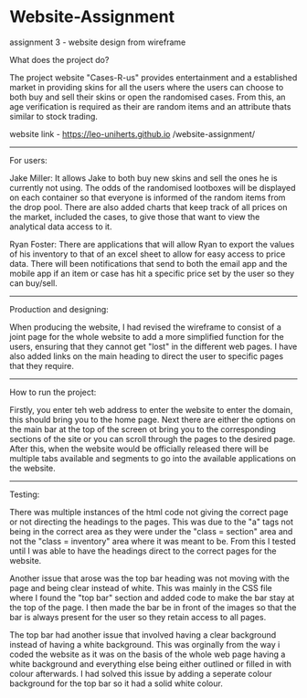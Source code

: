 # Website-Assignment
assignment 3 - website design from wireframe

What does the project do?

The project website "Cases-R-us" provides entertainment and a established market in providing skins for all the users where the users can choose to both buy and sell their skins or open the randomised cases. From this, an age verification is required as their are random items and an attribute thats similar to stock trading. 

website link - https://leo-uniherts.github.io /website-assignment/

----------------------------------------

For users:

Jake Miller:
It allows Jake to both buy new skins and sell the ones he is currently not using. The odds of the randomised lootboxes will be displayed on each container so that everyone is informed of the random items from the drop pool. There are also added charts that keep track of all prices on the market, included the cases, to give those that want to view the analytical data access to it. 

Ryan Foster: 
There are applications that will allow Ryan to export the values of his inventory to that of an excel sheet to allow for easy access to price data. There will been notifications that send to both the email app and the mobile app if an item or case has hit a specific price set by the user so they can buy/sell. 

----------------------------------------

Production and designing:

When producing the website, I had revised the wireframe to consist of a joint page for the whole website to add a more simplified function for the users, ensuring that they cannot get "lost" in the different web pages. I have also added links on the main heading to direct the user to specific pages that they require. 

----------------------------------------

How to run the project:

Firstly, you enter teh web address to enter the website to enter the domain, this should bring you to the home page. Next there are either the options on the main bar at the top of the screen ot bring you to the corresponding sections of the site or you can scroll through the pages to the desired page. After this, when the website would be officially released there will be multiple tabs available and segments to go into the available applications on the website.

----------------------------------------

Testing:

There was multiple instances of the html code not giving the correct page or not directing the headings to the pages. This was due to the "a" tags not being in the correct area as they were under the "class = section" area and not the "class = inventory" area where it was meant to be. From this I tested until I was able to have the headings direct to the correct pages for the website. 

Another issue that arose was the top bar heading was not moving with the page and being clear instead of white. This was mainly in the CSS file where I found the "top bar" section and added code to make the bar stay at the top of the page. I then made the bar be in front of the images so that the bar is always present for the user so they retain access to all pages.  

The top bar had another issue that involved having a clear background instead of having a white background. This was orginally from the way i coded the website as it was on the basis of the whole web page having a white background and everything else being either outlined or filled in with colour afterwards. I had solved this issue by adding a seperate colour background for the top bar so it had a solid white colour.
